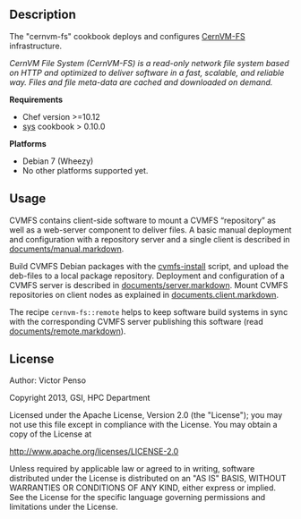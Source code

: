 Description
-----------

The "cernvm-fs" cookbook deploys and configures [CernVM-FS][1] infrastructure.

_CernVM File System (CernVM-FS) is a read-only network file system based on HTTP and optimized to deliver software in a fast, scalable, and reliable way. Files and file meta-data are cached and downloaded on demand._

**Requirements**

* Chef version >=10.12
* [sys][2] cookbook > 0.10.0

**Platforms**

* Debian 7 (Wheezy)
* No other platforms supported yet.

Usage
-----

CVMFS contains client-side software to mount a CVMFS “repository” as well as a web-server component to deliver files. A basic manual deployment and configuration with a repository server and a single client is described in [documents/manual.markdown][3]. 

Build CVMFS Debian packages with the [cvmfs-install](files/default/cvmfs-install) script, and upload the deb-files to a local package repository. Deployment and configuration of a CVMFS server is described in [documents/server.markdown][4]. Mount CVMFS repositories on client nodes as explained in [documents.client.markdown][5]. 

The recipe `cernvm-fs::remote` helps to keep software build systems in sync with the corresponding CVMFS server publishing this software (read [documents/remote.markdown][6]).

License
-------

Author: Victor Penso

Copyright 2013, GSI, HPC Department

Licensed under the Apache License, Version 2.0 (the "License"); you may not use this file except in compliance with the License. You may obtain a copy of the License at

http://www.apache.org/licenses/LICENSE-2.0

Unless required by applicable law or agreed to in writing, software distributed under the License is distributed on an "AS IS" BASIS, WITHOUT WARRANTIES OR CONDITIONS OF ANY KIND, either express or implied. See the License for the specific language governing permissions and limitations under the License.


[1]: http://cernvm.cern.ch/portal/filesystem
[2]: https://github.com/GSI-HPC/sys-chef-cookbook
[3]: documents/manual.markdown
[4]: documents/server.markdown
[5]: documents/client.markdown
[6]: documents/remote.markdown

